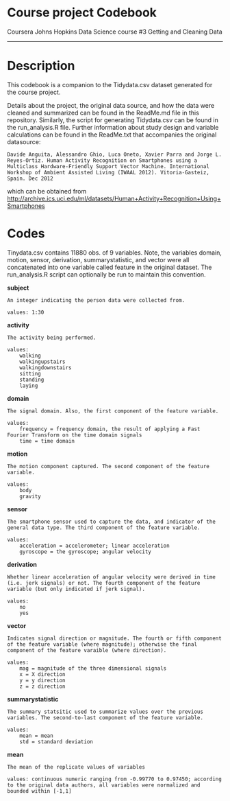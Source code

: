 Course project Codebook
========================================================
Coursera Johns Hopkins Data Science course #3 Getting and Cleaning Data
________________________________________________________

# Description
This codebook is a companion to the Tidydata.csv dataset generated for the course project. 

Details about the project, the original data source, and how the data were cleaned and summarized can be found in the ReadMe.md file in this repository. Similarly, the script for generating Tidydata.csv can be found in the run_analysis.R file. Further information about study design and variable calculations can be found in the ReadMe.txt that accompanies the original datasource:  

    Davide Anguita, Alessandro Ghio, Luca Oneto, Xavier Parra and Jorge L. Reyes-Ortiz. Human Activity Recognition on Smartphones using a Multiclass Hardware-Friendly Support Vector Machine. International Workshop of Ambient Assisted Living (IWAAL 2012). Vitoria-Gasteiz, Spain. Dec 2012  

which can be obtained from http://archive.ics.uci.edu/ml/datasets/Human+Activity+Recognition+Using+Smartphones 

# Codes
Tinydata.csv contains 11880 obs. of  9 variables. Note, the variables domain, motion, sensor, derivation, summarystatistic, and vector were all concatenated into one variable called feature in the original dataset. The run_analysis.R script can optionally be run to maintain this convention.  

**subject**        

    An integer indicating the person data were collected from.  
    
    values: 1:30  
    
**activity**  

    The activity being performed.  
    
    values:  
        walking  
        walkingupstairs   
        walkingdownstairs 
        sitting           
        standing  
        laying  
        
**domain**  

    The signal domain. Also, the first component of the feature variable.  
    
    values:  
        frequency = frequency domain, the result of applying a Fast Fourier Transform on the time domain signals  
        time = time domain  
        
**motion**  

    The motion component captured. The second component of the feature variable.  
    
    values:  
        body  
        gravity    
        
**sensor**  

    The smartphone sensor used to capture the data, and indicator of the general data type. The third component of the feature variable.  
    
    values:  
        acceleration = accelerometer; linear acceleration  
        gyroscope = the gyroscope; angular velocity  
        
**derivation**  

    Whether linear acceleration of angular velocity were derived in time (i.e. jerk signals) or not. The fourth component of the feature variable (but only indicated if jerk signal).  
    
    values:  
        no  
        yes   
        
**vector**  

    Indicates signal direction or magnitude. The fourth or fifth component of the feature variable (where magnitude); otherwise the final component of the feature varaible (where direction).  
    
    values:  
        mag = magnitude of the three dimensional signals  
        x = X direction  
        y = y direction  
        z = z direction  

**summarystatistic**  

    The summary statsitic used to summarize values over the previous variables. The second-to-last component of the feature variable.  
    
    values:  
        mean = mean  
        std = standard deviation  

**mean**        

    The mean of the replicate values of variables  
    
    values: continuous numeric ranging from -0.99770 to 0.97450; according to the original data authors, all variables were normalized and bounded within [-1,1]
    

